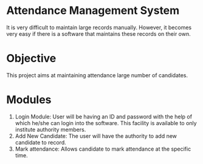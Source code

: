 # Attendance Management System
It is very difficult to maintain large records manually. However, it becomes very easy if there is a software that maintains these records on their own.
# Objective
This project aims at maintaining attendance large number of candidates.
# Modules
1. Login Module: User will be having an ID and password with the help of which he/she can login into the software. This facility is available to only institute authority members.
2. Add New Candidate: The user will have the authority to add new candidate to record.
3. Mark attendance: Allows candidate to mark attendance at the specific time.

